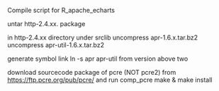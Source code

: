 Compile script for R_apache_echarts 

untar http-2.4.xx.  package

in http-2.4.xx directory under srclib 
uncompress apr-1.6.x.tar.bz2
uncompress apr-util-1.6.x.tar.bz2 

generate symbol link 
    ln -s apr apr-util from version above two

download sourcecode package of pcre (NOT pcre2) from https://ftp.pcre.org/pub/pcre/ 
and run comp_pcre  make & make install

